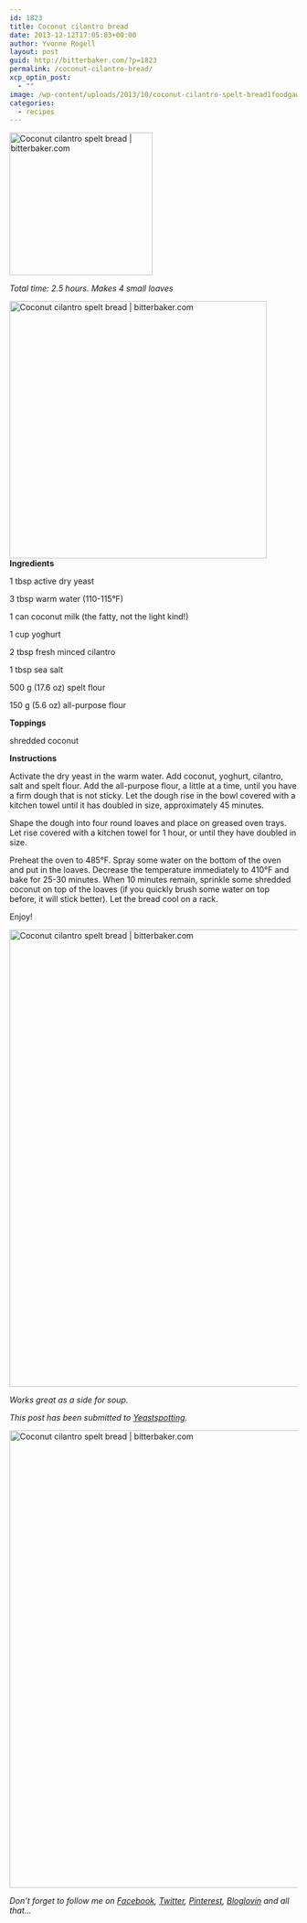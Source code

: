 ```yaml
---
id: 1823
title: Coconut cilantro bread
date: 2013-12-12T17:05:03+00:00
author: Yvonne Rogell
layout: post
guid: http://bitterbaker.com/?p=1823
permalink: /coconut-cilantro-bread/
xcp_optin_post:
  - ""
image: /wp-content/uploads/2013/10/coconut-cilantro-spelt-bread1foodgawker.jpg
categories:
  - recipes
---
```

<p class="recipe-icon">
  <img class="pinthis recipe-icon" title="Coconut cilantro spelt bread | bitterbaker.com" alt="Coconut cilantro spelt bread | bitterbaker.com" src="http://bitterbaker.com/images/coconut-cilantro-spelt-bread2mini.jpg" width="250" />
</p>

_Total time: 2.5 hours. Makes 4 small loaves_

<img class="pinthis alignright" title="Coconut cilantro spelt bread | bitterbaker.com" alt="Coconut cilantro spelt bread | bitterbaker.com" src="http://bitterbaker.com/images/coconut-cilantro-spelt-bread1.jpg" width="450" />**Ingredients**
  
1 tbsp active dry yeast
  
3 tbsp warm water (110-115°F)
  
1 can coconut milk (the fatty, not the light kind!)
  
1 cup yoghurt
  
2 tbsp fresh minced cilantro
  
1 tbsp sea salt
  
500 g (17.6 oz) spelt flour
  
150 g (5.6 oz) all-purpose flour

**Toppings**
  
shredded coconut

**Instructions**
  
Activate the dry yeast in the warm water. Add coconut, yoghurt, cilantro, salt and spelt flour. Add the all-purpose flour, a little at a time, until you have a firm dough that is not sticky. Let the dough rise in the bowl covered with a kitchen towel until it has doubled in size, approximately 45 minutes.

Shape the dough into four round loaves and place on greased oven trays. Let rise covered with a kitchen towel for 1 hour, or until they have doubled in size.

Preheat the oven to 485°F. Spray some water on the bottom of the oven and put in the loaves. Decrease the temperature immediately to 410°F and bake for 25-30 minutes. When 10 minutes remain, sprinkle some shredded coconut on top of the loaves (if you quickly brush some water on top before, it will stick better). Let the bread cool on a rack.

Enjoy!

<img class="pinthis" title="Coconut cilantro spelt bread | bitterbaker.com" alt="Coconut cilantro spelt bread | bitterbaker.com" src="http://bitterbaker.com/images/coconut-cilantro-spelt-bread2.jpg" width="800" />
  
_Works great as a side for soup._ 
  
_This post has been submitted to <a href="http://www.wildyeastblog.com/category/yeastspotting/" target="_blank">Yeastspotting</a>._

<img class="pinthis" title="Coconut cilantro spelt bread | bitterbaker.com" alt="Coconut cilantro spelt bread | bitterbaker.com" src="http://bitterbaker.com/images/coconut-cilantro-spelt-bread3.jpg" width="800" />
  
_Don&#8217;t forget to follow me on <a href="https://www.facebook.com/bitterbakerblog" target="_blank">Facebook</a>, <a href="https://twitter.com/bitter_baker" target="_blank">Twitter</a>, <a href="http://pinterest.com/bitterbaker/" target="_blank">Pinterest</a>, <a href="http://www.bloglovin.com/en/blog/4799901" target="_blank">Bloglovin</a> and all that&#8230;_